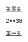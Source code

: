 [第零关](http://www.pythonchallenge.com/pc/def/0.html)

2\*\*38

[第一关](http://www.pythonchallenge.com/pc/def/map.html)
